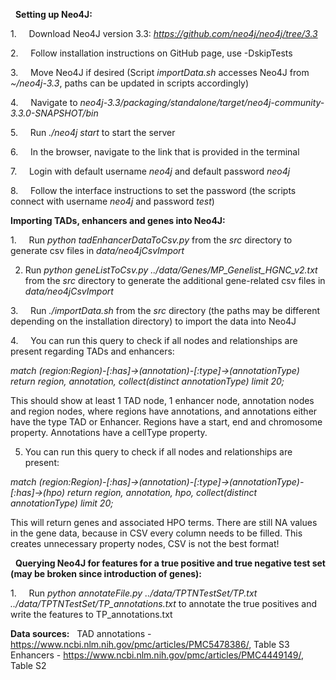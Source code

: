  
**Setting up Neo4J:**

1.     Download Neo4J version 3.3: *https://github.com/neo4j/neo4j/tree/3.3*

2.     Follow installation instructions on GitHub page, use -DskipTests

3.     Move Neo4J if desired (Script *importData.sh* accesses Neo4J from *~/neo4j-3.3*, paths can be updated in scripts accordingly)

4.     Navigate to *neo4j-3.3/packaging/standalone/target/neo4j-community-3.3.0-SNAPSHOT/bin*

5.     Run *./neo4j start* to start the server

6.     In the browser, navigate to the link that is provided in the terminal

7.     Login with default username *neo4j* and default password *neo4j*

8.     Follow the interface instructions to set the password (the scripts connect with username *neo4j* and password *test*)


**Importing TADs, enhancers  and genes into Neo4J:**

1.     Run *python tadEnhancerDataToCsv.py* from the *src* directory to generate csv files in *data/neo4jCsvImport*

2. Run *python geneListToCsv.py ../data/Genes/MP_Genelist_HGNC_v2.txt* from the *src* directory to generate the additional gene-related csv files in *data/neo4jCsvImport*

3.     Run *./importData.sh* from the *src* directory (the paths may be different depending on the installation directory) to import the data into Neo4J

4.     You can run this query to check if all nodes and relationships are present regarding TADs and enhancers:
 

*match (region:Region)-[:has]->(annotation)-[:type]->(annotationType)*
*return region, annotation, collect(distinct annotationType) limit 20;*
 

This should show at least 1 TAD node, 1 enhancer node, annotation nodes and region nodes, where regions have annotations, and annotations either have the type TAD or Enhancer. Regions have a start, end and chromosome property. Annotations have a cellType property. 

5. You can run this query to check if all nodes and relationships are present:
 

*match (region:Region)-[:has]->(annotation)-[:type]->(annotationType)-[:has]->(hpo)*
*return region, annotation, hpo, collect(distinct annotationType) limit 20;*

This will return genes and associated HPO terms. There are still NA values in the gene data, because in CSV every column needs to be filled. This creates unnecessary property nodes, CSV is not the best format!

 
**Querying Neo4J for features for a true positive and true negative test set (may be broken since introduction of genes):**

1.     Run *python annotateFile.py ../data/TPTNTestSet/TP.txt ../data/TPTNTestSet/TP_annotations.txt* to annotate the true positives and write the features to TP_annotations.txt



**Data sources:**
 
TAD annotations - https://www.ncbi.nlm.nih.gov/pmc/articles/PMC5478386/, Table S3
Enhancers - https://www.ncbi.nlm.nih.gov/pmc/articles/PMC4449149/, Table S2
